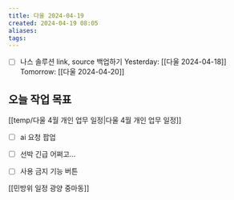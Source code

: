 ```yaml
---
title: 다울 2024-04-19
created: 2024-04-19 08:05
aliases: 
tags:
---
```

- [ ] 나스 솔루션 link, source 백업하기
Yesterday: [[다울 2024-04-18]]
Tomorrow: [[다울 2024-04-20]]

## 오늘 작업 목표
[[temp/다울 4월 개인 업무 일정|다울 4월 개인 업무 일정]]
- [ ] ai 요청 팝업
- [ ] 선박 긴급 어쩌고...
- [ ] 사용 금지 기능 버튼


[[민방위 일정 광양 중마동]]